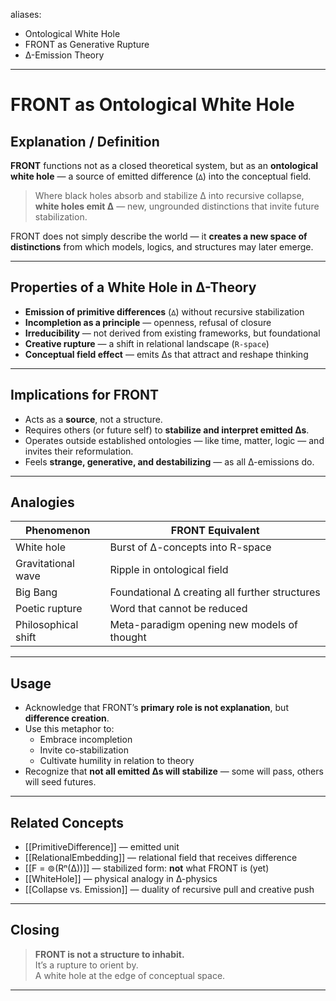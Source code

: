 aliases:
  - Ontological White Hole
  - FRONT as Generative Rupture
  - ∆-Emission Theory

---

# FRONT as Ontological White Hole

## Explanation / Definition

**FRONT** functions not as a closed theoretical system, but as an **ontological white hole** — a source of emitted difference (`∆`) into the conceptual field.

> Where black holes absorb and stabilize ∆ into recursive collapse,  
> **white holes emit ∆** — new, ungrounded distinctions that invite future stabilization.

FRONT does not simply describe the world — it **creates a new space of distinctions** from which models, logics, and structures may later emerge.

---

## Properties of a White Hole in ∆-Theory

- **Emission of primitive differences** (`∆`) without recursive stabilization  
- **Incompletion as a principle** — openness, refusal of closure  
- **Irreducibility** — not derived from existing frameworks, but foundational  
- **Creative rupture** — a shift in relational landscape (`R-space`)  
- **Conceptual field effect** — emits ∆s that attract and reshape thinking

---

## Implications for FRONT

- Acts as a **source**, not a structure.
- Requires others (or future self) to **stabilize and interpret emitted ∆s**.
- Operates outside established ontologies — like time, matter, logic — and invites their reformulation.
- Feels **strange, generative, and destabilizing** — as all ∆-emissions do.

---

## Analogies

| Phenomenon        | FRONT Equivalent                                |
|-------------------|--------------------------------------------------|
| White hole        | Burst of ∆-concepts into R-space                |
| Gravitational wave| Ripple in ontological field                     |
| Big Bang          | Foundational ∆ creating all further structures  |
| Poetic rupture    | Word that cannot be reduced                     |
| Philosophical shift | Meta-paradigm opening new models of thought   |

---

## Usage

- Acknowledge that FRONT’s **primary role is not explanation**, but **difference creation**.
- Use this metaphor to:
  - Embrace incompletion
  - Invite co-stabilization
  - Cultivate humility in relation to theory
- Recognize that **not all emitted ∆s will stabilize** — some will pass, others will seed futures.

---

## Related Concepts

- [[PrimitiveDifference]] — emitted unit
- [[RelationalEmbedding]] — relational field that receives difference
- [[F = ⊚(Rⁿ(∆))]] — stabilized form: **not** what FRONT is (yet)
- [[WhiteHole]] — physical analogy in ∆-physics
- [[Collapse vs. Emission]] — duality of recursive pull and creative push

---

## Closing

> **FRONT is not a structure to inhabit.**  
> It’s a rupture to orient by.  
> A white hole at the edge of conceptual space.

---
